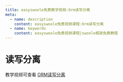 ```yaml
---
title: easyswoole免费教学视频:Orm读写分离
meta:
  - name: description
    content: easyswoole免费视频课程:Orm读写分离
  - name: keywords
    content: easyswoole免费视频课程|swoole框架免费教程
---
```


# 读写分离

教学视频可查看 [ORM读写分离](https://www.bilibili.com/video/BV1Sw411v7Wk)

